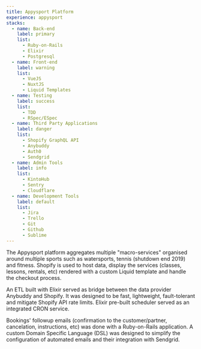 ```yaml
---
title: Appysport Platform
experience: appysport
stacks:
  - name: Back-end
    label: primary
    list:
      - Ruby-on-Rails
      - Elixir
      - Postgresql
  - name: Front-end
    label: warning
    list:
      - VueJS
      - NuxtJS
      - Liquid Templates
  - name: Testing
    label: success
    list:
      - TDD
      - RSpec/ESpec
  - name: Third Party Applications
    label: danger
    list:
      - Shopify GraphQL API
      - Anybuddy
      - Auth0
      - Sendgrid
  - name: Admin Tools
    label: info
    list:
      - KintoHub
      - Sentry
      - Cloudflare
  - name: Development Tools
    label: default
    list:
      - Jira
      - Trello
      - Git
      - Github
      - Sublime
---
```

The Appysport platform aggregates multiple "macro-services" organised around multiple sports such as watersports, tennis (shutdown end 2019) and fitness. Shopify is used to host data, display the services (classes, lessons, rentals, etc) rendered with a custom Liquid template and handle the checkout process.

An ETL built with Elixir served as bridge between the data provider Anybuddy and Shopify. It was designed to be fast, lightweight, fault-tolerant and mitigate Shopify API rate limits. Elixir pre-built scheduler served as an integrated CRON service.

Bookings' followup emails (confirmation to the customer/partner, cancelation, instructions, etc) was done with a Ruby-on-Rails application. A custom Domain Specific Language (DSL) was designed to simplify the configuration of automated emails and their integration with Sendgrid.
